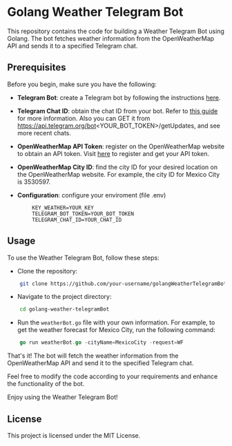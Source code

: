 # Golang Weather Telegram Bot
This repository contains the code for building a Weather Telegram Bot using Golang. The bot fetches weather information from the OpenWeatherMap API and sends it to a specified Telegram chat.

## Prerequisites
Before you begin, make sure you have the following:
* **Telegram Bot**: create a Telegram bot by following the instructions [here](https://core.telegram.org/bots).
* **Telegram Chat ID**: obtain the chat ID from your bot. Refer to [this guide](https://core.telegram.org/bots#3-how-do-i-create-a-bot) for more information. Also you can GET it from https://api.telegram.org/bot<YOUR_BOT_TOKEN>/getUpdates, and see more recent chats.
* **OpenWeatherMap API Token**: register on the OpenWeatherMap website to obtain an API token. Visit [here](https://openweathermap.org/appid) to register and get your API token.
* **OpenWeatherMap City ID**: find the city ID for your desired location on the OpenWeatherMap website. For example, the city ID for Mexico City is 3530597.

* **Configuration**: configure your enviroment (file .env)
```.env
		KEY_WEATHER=YOUR_KEY
		TELEGRAM_BOT_TOKEN=YOUR_BOT_TOKEN
		TELEGRAM_CHAT_ID=YOUR_CHAT_ID
```
## Usage
To use the Weather Telegram Bot, follow these steps:
* Clone the repository:

```bash
	git clone https://github.com/your-username/golangWeatherTelegramBot.git
``````
* Navigate to the project directory:
```bash
	cd golang-weather-telegramBot
````
* Run the `weatherBot.go` file with your own information. For example, to get the weather forecast for Mexico City, run the following command:
```go
	go run weatherBot.go -cityName=MexicoCity -request=WF
```

That's it! The bot will fetch the weather information from the OpenWeatherMap API and send it to the specified Telegram chat.

Feel free to modify the code according to your requirements and enhance the functionality of the bot.

Enjoy using the Weather Telegram Bot!
## License

This project is licensed under the MIT License.
